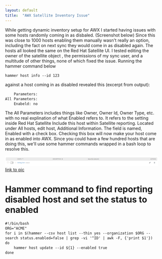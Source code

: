 ```yaml
---
layout: default
title:  "AWX Satellite Inventory Issue"
---
```


While getting dynamic inventory setup for AWX I started having issues with some hosts randomly coming in as disbaled.  (Screenshot below)
Since this was close to 1000 hosts enabling them manually wasn't really an option, including the fact on next sync they would come in as disabled again.
The hosts all looked the same on the Red Hat Satellite UI. I tested editing the owner of the satellite object , the permissions of my sync user, and a multitude of other things, none of which fixed the issue. 
Running the hammer command below

	hammer host info --id 123

against a host coming in as disabled revealed this (excerpt from output):
 
		Parameters:
	All Parameters:
		Enabeld: no

The All Parameters includes things like Owner, Owner Id, Owner Type, etc. with no real explination of what Enabled refers to. It refers to the setting inside Red Hat Satellite Include this host within Satellite reporting.
Located under All hosts, edit host, Additional Information. The field is named, Enabled with a check box. Checking this box will now make your host come in as enabled into AWX.
Since you could have a few hundred hosts that are doing this, we'll use some hammer commands wrapped in a bash loop to resolve this.

![Disabled host from Satellite](/assets/disabled_host.png)
[link to pic](/assets/disabled_host.png)


# Hammer command to find reporting disabled host and set the status to enabled
	
	#!/bin/bash
	ORG="ACME"
	for i in $(hammer --csv host list --thin yes --organization $ORG --search status.enabled=false | grep -vi '^ID' | awk -F, {'print $1'})
	do
        hammer host update --id ${1} --enabled true
	done


